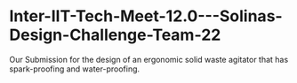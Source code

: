 # Inter-IIT-Tech-Meet-12.0---Solinas-Design-Challenge-Team-22
Our Submission for the design of an ergonomic solid waste agitator that has spark-proofing and water-proofing.
